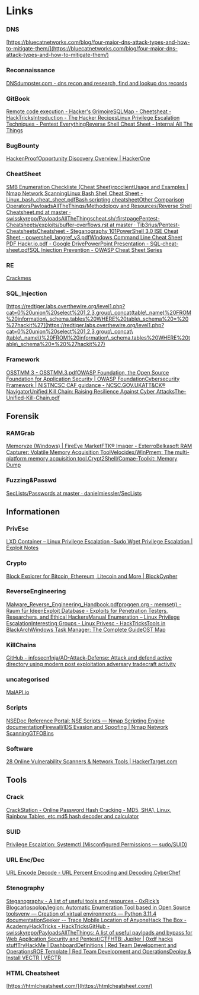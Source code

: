 # Links

### DNS

[https://bluecatnetworks.com/blog/four-major-dns-attack-types-and-how-to-mitigate-them/](https://bluecatnetworks.com/blog/four-major-dns-attack-types-and-how-to-mitigate-them/)

### Reconnaissance

[DNSdumpster.com - dns recon and research, find and lookup dns records](https://dnsdumpster.com/)

### GitBook

[Remote code execution - Hacker's Grimoire](https://vulp3cula.gitbook.io/hackers-grimoire/exploitation/web-application/rce)[SQLMap - Cheetsheat - HackTricks](https://book.hacktricks.xyz/pentesting-web/sql-injection/sqlmap)[Introduction - The Hacker Recipes](https://www.thehacker.recipes/)[Linux Privilege Escalation Techniques - Pentest Everything](https://viperone.gitbook.io/pentest-everything/everything/everything-linux/linux-privilege-escalation-techniques)[Reverse Shell Cheat Sheet - Internal All The Things](https://swisskyrepo.github.io/InternalAllTheThings/cheatsheets/shell-reverse-cheatsheet/#python)

### BugBounty

[HackenProof](https://hackenproof.com/user)[Opportunity Discovery Overview | HackerOne](https://hackerone.com/opportunities/all)

### CheatSheet

[SMB Enumeration Checkliste (Cheat Sheet)](https://www.whitehat.de/smb-enumeration-checkliste-cheat-sheet)[rpcclient](https://cheatsheet.haax.fr/network/services-enumeration/135\_rpc/)[Usage and Examples | Nmap Network Scanning](https://nmap.org/book/nse-usage.html)[Linux Bash Shell Cheat Sheet - Linux\_bash\_cheat\_sheet.pdf](https://hpc.ua.edu/wp-content/uploads/2022/02/Linux\_bash\_cheat\_sheet.pdf)[Bash scripting cheatsheet](https://devhints.io/bash)[Other Comparison Operators](https://tldp.org/LDP/abs/html/comparison-ops.html)[PayloadsAllTheThings/Methodology and Resources/Reverse Shell Cheatsheet.md at master · swisskyrepo/PayloadsAllTheThings](https://github.com/swisskyrepo/PayloadsAllTheThings/blob/master/Methodology%20and%20Resources/Reverse%20Shell%20Cheatsheet.md)[cheat.sh/:firstpage](https://cheat.sh/)[Pentest-Cheatsheets/exploits/buffer-overflows.rst at master · Tib3rius/Pentest-Cheatsheets](https://github.com/Tib3rius/Pentest-Cheatsheets/blob/master/exploits/buffer-overflows.rst)[Cheatsheet - Steganography 101](https://pequalsnp-team.github.io/cheatsheet/steganography-101)[PowerShell 3.0 ISE Cheat Sheet - powershell\_langref\_v3.pdf](https://download.microsoft.com/download/2/1/2/2122f0b9-0ee6-4e6d-bfd6-f9dcd27c07f9/ws12\_quickref\_download\_files/powershell\_langref\_v3.pdf)[Windows Command Line Cheat Sheet PDF Hackr.io.pdf - Google Drive](https://drive.google.com/file/d/1VDJM0\_o64kfF5B7myyMaGSdH7yORHx7U/view)[PowerPoint Presentation - SQL-cheat-sheet.pdf](https://www.sqltutorial.org/wp-content/uploads/2016/04/SQL-cheat-sheet.pdf)[SQL Injection Prevention - OWASP Cheat Sheet Series](https://cheatsheetseries.owasp.org/cheatsheets/SQL\_Injection\_Prevention\_Cheat\_Sheet.html)

### RE

[Crackmes](https://crackmes.one/)

### SQL\_Injection

[https://redtiger.labs.overthewire.org/level1.php?cat=0%20union%20select%201,2,3,group\_concat(table\_name)%20FROM%20information\_schema.tables%20WHERE%20table\_schema%20=%20%27hackit%27](https://redtiger.labs.overthewire.org/level1.php?cat=0%20union%20select%201,2,3,group\_concat\(table\_name\)%20FROM%20information\_schema.tables%20WHERE%20table\_schema%20=%20%27hackit%27)

### Framework

[OSSTMM 3 - OSSTMM.3.pdf](https://www.isecom.org/OSSTMM.3.pdf)[OWASP Foundation, the Open Source Foundation for Application Security | OWASP Foundation](https://owasp.org/)[Cybersecurity Framework | NIST](https://www.nist.gov/cyberframework)[NCSC CAF guidance - NCSC.GOV.UK](https://www.ncsc.gov.uk/collection/caf/caf-principles-and-guidance)[ATT\&CK® Navigator](https://mitre-attack.github.io/attack-navigator/#layerURL=https%3A%2F%2Fattack.mitre.org%2Fsoftware%2FS1068%2FS1068-enterprise-layer.json)[Unified Kill Chain: Raising Resilience Against Cyber Attacks](https://www.unifiedkillchain.com/)[The-Unified-Kill-Chain.pdf](https://www.unifiedkillchain.com/assets/The-Unified-Kill-Chain.pdf)

## Forensik

### RAMGrab

[Memoryze (Windows) | FireEye Market](https://fireeye.market/apps/211368)[FTK® Imager - Exterro](https://www.exterro.com/ftk-imager)[Belkasoft RAM Capturer: Volatile Memory Acquisition Tool](https://belkasoft.com/ram-capturer?utm\_term=\&utm\_campaign=Belkasoft+Evidence+Center+X\&utm\_source=adwords\&utm\_medium=ppc\&hsa\_acc=9976381333\&hsa\_cam=15354488620\&hsa\_grp=146063170264\&hsa\_ad=612093065895\&hsa\_src=g\&hsa\_tgt=dsa-1748386368887\&hsa\_kw=\&hsa\_mt=\&hsa\_net=adwords\&hsa\_ver=3\&gclid=EAIaIQobChMIlNqGi6bVggMVfJCDBx3XCAvZEAAYASAAEgIY7\_D\_BwE)[Velocidex/WinPmem: The multi-platform memory acquisition tool.](https://github.com/Velocidex/WinPmem)[Crypt2Shell/Comae-Toolkit: Memory Dump](https://github.com/Crypt2Shell/Comae-Toolkit)

### Fuzzing\&Passwd

[SecLists/Passwords at master · danielmiessler/SecLists](https://github.com/danielmiessler/SecLists/tree/master/Passwords)

## Informationen

### PrivEsc

[LXD Container – Linux Privilege Escalation -](https://juggernaut-sec.com/lxd-container/)[Sudo Wget Privilege Escalation | Exploit Notes](https://exploit-notes.hdks.org/exploit/linux/privilege-escalation/sudo/sudo-wget-privilege-escalation/)

### Crypto

[Block Explorer for Bitcoin, Ethereum, Litecoin and More | BlockCypher](https://live.blockcypher.com/)

### ReverseEngineering

[Malware\_Reverse\_Engineering\_Handbook.pdf](https://ccdcoe.org/uploads/2020/07/Malware\_Reverse\_Engineering\_Handbook.pdf)[proggen.org - memset() - Raum für Ideen](https://www.proggen.org/doku.php?id=c:lib:string:memset)[Exploit Database - Exploits for Penetration Testers, Researchers, and Ethical Hackers](https://www.exploit-db.com/)[Manual Enumeration – Linux Privilege Escalation](https://juggernaut-sec.com/manual-enumeration-lpe/)[Interesting Groups - Linux Privesc - HackTricks](https://book.hacktricks.xyz/linux-hardening/privilege-escalation/interesting-groups-linux-pe)[Tools in BlackArch](https://blackarch.org/tools.html)[Windows Task Manager: The Complete Guide](https://www.howtogeek.com/405806/windows-task-manager-the-complete-guide/)[OST Map](https://intezer.com/ost-map/)

### KillChains

[GitHub - infosecn1nja/AD-Attack-Defense: Attack and defend active directory using modern post exploitation adversary tradecraft activity](https://github.com/infosecn1nja/AD-Attack-Defense)

### uncategorised

[MalAPI.io](https://malapi.io/)

### Scripts

[NSEDoc Reference Portal: NSE Scripts — Nmap Scripting Engine documentation](https://nmap.org/nsedoc/scripts/)[Firewall/IDS Evasion and Spoofing | Nmap Network Scanning](https://nmap.org/book/man-bypass-firewalls-ids.html)[GTFOBins](https://gtfobins.github.io/)

### Software

[28 Online Vulnerability Scanners & Network Tools | HackerTarget.com](https://hackertarget.com/)

## Tools

### Crack

[CrackStation - Online Password Hash Cracking - MD5, SHA1, Linux, Rainbow Tables, etc.](https://crackstation.net/)[md5 hash decoder and calculator](https://md5hashing.net/hash/md5/)

### SUID

[Privilege Escalation: Systemctl (Misconfigured Permissions — sudo/SUID)](https://gist.github.com/A1vinSmith/78786df7899a840ec43c5ddecb6a4740)

### URL Enc/Dec

[URL Encode Decode - URL Percent Encoding and Decoding.](https://www.url-encode-decode.com/)[CyberChef](https://gchq.github.io/CyberChef/)

### Stenography

[Steganography - A list of useful tools and resources - 0xRick’s Blog](https://0xrick.github.io/lists/stego/)[carlospolop/legion: Automatic Enumeration Tool based in Open Source tools](https://github.com/carlospolop/legion)[venv — Creation of virtual environments — Python 3.11.4 documentation](https://docs.python.org/3/library/venv.html)[Seeker -- Trace Mobile Location of Anyone](https://www.kalilinux.in/2019/08/seeker-trace-mobile-location-of-anyone.html)[Hack The Box - Academy](https://academy.hackthebox.com/module/77/section/722)[HackTricks - HackTricks](https://book.hacktricks.xyz/welcome/readme)[GitHub - swisskyrepo/PayloadsAllTheThings: A list of useful payloads and bypass for Web Application Security and Pentest/CTF](https://github.com/swisskyrepo/PayloadsAllTheThings)[HTB: Jupiter | 0xdf hacks stuff](https://0xdf.gitlab.io/2023/10/21/htb-jupiter.html)[TryHackMe | Dashboard](https://tryhackme.com/dashboard)[Definitions | Red Team Development and Operations](https://redteam.guide/docs/definitions/)[ROE Template | Red Team Development and Operations](https://redteam.guide/docs/templates/roe\_template/)[Deploy & Install VECTR | VECTR](https://vectr.io/download/)

### HTML Cheatsheet

[https://htmlcheatsheet.com/](https://htmlcheatsheet.com/)
